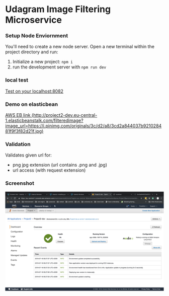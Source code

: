 # Udagram Image Filtering Microservice


### Setup Node Enviornment

You'll need to create a new node server. Open a new terminal within the project directory and run:

1. Initialize a new project: `npm i`
2. run the development server with `npm run dev`

### local test
[Test on your localhost:8082](http://localhost:8082/filteredimage?image_url=https://timedotcom.files.wordpress.com/2019/03/kitten-report.jpg)

### Demo on elasticbean

[AWS EB link (http://project2-dev.eu-central-1.elasticbeanstalk.com/filteredimage?image_url=https://i.pinimg.com/originals/3c/d2/a8/3cd2a844037b921028481f9f3f82d21f.jpg)](http://project2-dev.eu-central-1.elasticbeanstalk.com/filteredimage?image_url=https://i.pinimg.com/originals/3c/d2/a8/3cd2a844037b921028481f9f3f82d21f.jpg)

### Validation
Validates given url for:
* png jpg extension (url contains .png and .jpg)
* url access (with request extension)

### Screenshot
![EB dashboard screenshot](https://raw.githubusercontent.com/Awais16/Udagram/master/deployment_screenshots/Screenshot%202019-07-16%20at%2000.28.57.png)
